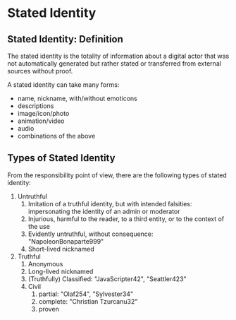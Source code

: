 # Stated Identity

## Stated Identity: Definition
The stated identity is the totality of information about a digital actor that was not automatically generated but rather stated or transferred from external sources without proof.

A stated identity can take many forms:
- name, nickname, with/without emoticons
- descriptions
- image/icon/photo
- animation/video
- audio
- combinations of the above


## Types of Stated Identity
From the responsibility point of view, there are the following types of stated identity:
1. Untruthful
    1. Imitation of a truthful identity, but with intended falsities: impersonating the identity of an admin or moderator
    1. Injurious, harmful to the reader, to a third entity, or to the context of the use
    1. Evidently untruthful, without consequence: "NapoleonBonaparte999"
    1. Short-lived nicknamed
1. Truthful
    1. Anonymous
    1. Long-lived nicknamed
    1. (Truthfully) Classified: "JavaScripter42", "Seattler423"
    1. Civil
       1. partial: "Olaf254", "Sylvester34"
       1. complete: "Christian Tzurcanu32"
       1. proven
